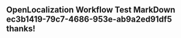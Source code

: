 <properties
ms.topic="hero-topic"
ms.test1="hero-topic"
ms.test2="test"/>

## OpenLocalization Workflow Test MarkDown ec3b1419-79c7-4686-953e-ab9a2ed91df5 thanks!
